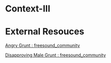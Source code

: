 # Context-III



# External Resouces
[Angry Grunt : freesound_community](https://pixabay.com/sound-effects/angry-grunt-103204/)

[Disapproving Male Grunt : freesound_community](https://pixabay.com/sound-effects/disapproving-male-grunt-38196/)
